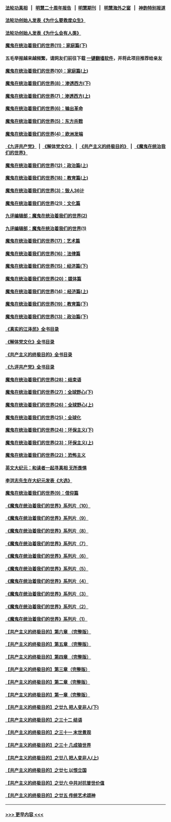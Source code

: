 #### [法轮功真相](https://github.com/gfw-breaker/truth/blob/master/README.md?t=0) &nbsp;&nbsp;|&nbsp;&nbsp; [明慧二十周年报告](https://github.com/gfw-breaker/mh-reports/blob/master/README.md?t=0) &nbsp;&nbsp;|&nbsp;&nbsp;[明慧期刊](https://github.com/gfw-breaker/mh-qikan) &nbsp;&nbsp;|&nbsp;&nbsp; [明慧海外之窗](https://github.com/gfw-breaker/mh-news/blob/master/README.md?t=0) &nbsp;&nbsp;|&nbsp;&nbsp; [神韵特别报道](https://github.com/gfw-breaker/mh-news/blob/master/shenyun.md?t=0)
#### [法轮功创始人发表《为什么要救度众生》](../pages/nsc422/n13975246.md?t=04220343) 
#### [法轮功创始人发表《为什么会有人类》](../pages/nsc422/n13912117.md?t=04220343) 
#### [魔鬼在统治着我们的世界(11)：家庭篇(下)](../pages/nsc422/n10440961.md?t=04220343) 
#### 五毛举报越来越频繁，请网友们前往下载 [一键翻墙软件](https://github.com/gfw-breaker/ssr-accounts)，并将此项目推荐给亲友
#### [魔鬼在统治着我们的世界(10)：家庭篇(上)](../pages/nsc422/n10435448.md?t=04220343) 
#### [魔鬼在统治着我们的世界(8)：渗透西方(下)](../pages/nsc422/n10429603.md?t=04220343) 
#### [魔鬼在统治着我们的世界(7)：渗透西方(上)](../pages/nsc422/n10426013.md?t=04220343) 
#### [魔鬼在统治着我们的世界(6)：输出革命](../pages/nsc422/n10421536.md?t=04220343) 
#### [魔鬼在统治着我们的世界(5)：东方杀戮](../pages/nsc422/n10417707.md?t=04220343) 
#### [魔鬼在统治着我们的世界(4)：欧洲发端](../pages/nsc422/n10414890.md?t=04220343) 
#### [《九评共产党》](https://github.com/begood0513/9ping.md/blob/master/README.md) &nbsp;|&nbsp; [《解体党文化》](../../../../jtdwh.md/blob/master/README.md)  &nbsp;|&nbsp; [《共产主义的终极目的》](../../../../gczydzjmd.md/blob/master/README.md) &nbsp;|&nbsp; [《魔鬼在统治我们的世界》](../../../../mgztzwmdsj.md/blob/master/README.md) 
#### [魔鬼在统治着我们的世界(12)：政治篇(上)](../pages/nsc422/n10444576.md?t=04220343) 
#### [魔鬼在统治着我们的世界(18)：教育篇(上)](../pages/nsc422/n10526970.md?t=04220343) 
#### [魔鬼在统治着我们的世界(3)：毁人36计](../pages/nsc422/n10411583.md?t=04220343) 
#### [魔鬼在统治着我们的世界(21)：文化篇](../pages/nsc422/n10597706.md?t=04220343) 
#### [九评编辑部：魔鬼在统治着我们的世界(2)](../pages/nsc422/n10410036.md?t=04220343) 
#### [九评编辑部：魔鬼在统治着我们的世界(1)](../pages/nsc422/n10406825.md?t=04220343) 
#### [魔鬼在统治着我们的世界(17)：艺术篇](../pages/nsc422/n10499093.md?t=04220343) 
#### [魔鬼在统治着我们的世界(16)：法律篇](../pages/nsc422/n10485969.md?t=04220343) 
#### [魔鬼在统治着我们的世界(15)：经济篇(下)](../pages/nsc422/n10469975.md?t=04220343) 
#### [魔鬼在统治着我们的世界(20)：媒体篇](../pages/nsc422/n10586579.md?t=04220343) 
#### [魔鬼在统治着我们的世界(14)：经济篇(上)](../pages/nsc422/n10457370.md?t=04220343) 
#### [魔鬼在统治着我们的世界(19)：教育篇(下)](../pages/nsc422/n10564808.md?t=04220343) 
#### [魔鬼在统治着我们的世界(13)：政治篇(下)](../pages/nsc422/n10448270.md?t=04220343) 
#### [《真实的江泽民》全书目录](../pages/nsc422/n13721399.md?t=04220343) 
#### [《解体党文化》全书目录](../pages/nsc422/n13721157.md?t=04220343) 
#### [《共产主义的终极目的》全书目录](../pages/nsc422/n13721048.md?t=04220343) 
#### [《九评共产党》全书目录](../pages/nsc422/n13708085.md?t=04220343) 
#### [魔鬼在统治着我们的世界(28)：结束语](../pages/nsc422/n10936246.md?t=04220343) 
#### [魔鬼在统治着我们的世界(27)：全球野心(下)](../pages/nsc422/n10928319.md?t=04220343) 
#### [魔鬼在统治着我们的世界(26)：全球野心(上)](../pages/nsc422/n10900318.md?t=04220343) 
#### [魔鬼在统治着我们的世界(25)：全球化](../pages/nsc422/n10788205.md?t=04220343) 
#### [魔鬼在统治着我们的世界(24)：环保主义(下)](../pages/nsc422/n10695307.md?t=04220343) 
#### [魔鬼在统治着我们的世界(23)：环保主义(上)](../pages/nsc422/n10688613.md?t=04220343) 
#### [魔鬼在统治着我们的世界(22)：恐怖主义](../pages/nsc422/n10614727.md?t=04220343) 
#### [英文大纪元：和读者一起寻真相 无所畏惧](../pages/nsc422/n12542027.md?t=04220343) 
#### [李洪志先生在大纪元发表《大选》](../pages/nsc422/n12534746.md?t=04220343) 
#### [魔鬼在统治着我们的世界(9)：信仰篇](../pages/nsc422/n10432159.md?t=04220343) 
#### [《魔鬼在统治着我们的世界》系列片（10）](../pages/nsc422/n12292670.md?t=04220343) 
#### [《魔鬼在统治着我们的世界》系列片（9）](../pages/nsc422/n12290859.md?t=04220343) 
#### [《魔鬼在统治着我们的世界》系列片（8）](../pages/nsc422/n12287445.md?t=04220343) 
#### [《魔鬼在统治着我们的世界》系列片（7）](../pages/nsc422/n12283425.md?t=04220343) 
#### [《魔鬼在统治着我们的世界》系列片（6）](../pages/nsc422/n12282314.md?t=04220343) 
#### [《魔鬼在统治着我们的世界》系列片（5）](../pages/nsc422/n12281419.md?t=04220343) 
#### [《魔鬼在统治着我们的世界》系列片（4）](../pages/nsc422/n12274024.md?t=04220343) 
#### [《魔鬼在统治着我们的世界》系列片（3）](../pages/nsc422/n12271322.md?t=04220343) 
#### [《魔鬼在统治着我们的世界》系列片（2）](../pages/nsc422/n12269049.md?t=04220343) 
#### [《魔鬼在统治着我们的世界》系列片（1）](../pages/nsc422/n12267575.md?t=04220343) 
#### [【共产主义的终极目的】第六章 （完整版）](../pages/nsc422/n11428913.md?t=04220343) 
#### [【共产主义的终极目的】第五章 （完整版）](../pages/nsc422/n11428912.md?t=04220343) 
#### [【共产主义的终极目的】第四章 （完整版）](../pages/nsc422/n11428907.md?t=04220343) 
#### [【共产主义的终极目的】第三章（完整版）](../pages/nsc422/n11428848.md?t=04220343) 
#### [【共产主义的终极目的】第二章（完整版）](../pages/nsc422/n11428831.md?t=04220343) 
#### [【共产主义的终极目的】第一章（完整版）](../pages/nsc422/n11417651.md?t=04220343) 
#### [【共产主义的终极目的】之廿九 把人变非人(下)](../pages/nsc422/n11344140.md?t=04220343) 
#### [【共产主义的终极目的】之三十二 结语](../pages/nsc422/n11360535.md?t=04220343) 
#### [【共产主义的终极目的】之三十一 末世景观](../pages/nsc422/n11351129.md?t=04220343) 
#### [【共产主义的终极目的】之三十 几成狼世界](../pages/nsc422/n11348280.md?t=04220343) 
#### [【共产主义的终极目的】之廿八 把人变非人(上)](../pages/nsc422/n11340492.md?t=04220343) 
#### [【共产主义的终极目的】之廿七 以恨立国](../pages/nsc422/n11336944.md?t=04220343) 
#### [【共产主义的终极目的】之廿六 中共对抗普世价值](../pages/nsc422/n11324785.md?t=04220343) 
#### [【共产主义的终极目的】之廿五 传统艺术颂神](../pages/nsc422/n11296396.md?t=04220343) 

----
#### [ >>> 更早内容 <<< ](../indexes/nsc422-earlier.md)
